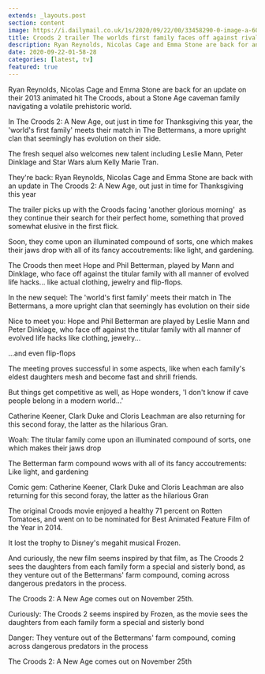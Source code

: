 ```yaml
---
extends: _layouts.post
section: content
image: https://i.dailymail.co.uk/1s/2020/09/22/00/33458290-0-image-a-60_1600730544673.jpg 
title: Croods 2 trailer The worlds first family faces off against rival clan the Bettermans in sequel 
description: Ryan Reynolds, Nicolas Cage and Emma Stone are back for an update on their 2013 animated hit The Croods, about a Stone Age caveman family navigating a volatile prehistoric world. 
date: 2020-09-22-01-58-28 
categories: [latest, tv] 
featured: true 
--- 
```

Ryan Reynolds, Nicolas Cage and Emma Stone are back for an update on their 2013 animated hit The Croods, about a Stone Age caveman family navigating a volatile prehistoric world.

In The Croods 2: A New Age, out just in time for Thanksgiving this year, the 'world's first family' meets their match in The Bettermans, a more upright clan that seemingly has evolution on their side.

The fresh sequel also welcomes new talent including Leslie Mann, Peter Dinklage and Star Wars alum Kelly Marie Tran.

They're back: Ryan Reynolds, Nicolas Cage and Emma Stone are back with an update in The Croods 2: A New Age, out just in time for Thanksgiving this year

The trailer picks up with the Croods facing 'another glorious morning'  as they continue their search for their perfect home, something that proved somewhat elusive in the first flick.   

Soon, they come upon an illuminated compound of sorts, one which makes their jaws drop with all of its fancy accoutrements: like light, and gardening.

The Croods then meet Hope and Phil Betterman, played by Mann and Dinklage, who face off against the titular family with all manner of evolved life hacks... like actual clothing, jewelry and flip-flops. 

In the new sequel: The 'world's first family' meets their match in The Bettermans, a more upright clan that seemingly has evolution on their side

Nice to meet you: Hope and Phil Betterman are played by Leslie Mann and Peter Dinklage, who face off against the titular family with all manner of evolved life hacks like clothing, jewelry...

...and even flip-flops

The meeting proves successful in some aspects, like when each family's eldest daughters mesh and become fast and shrill friends.

But things get competitive as well, as Hope wonders, 'I don't know if cave people belong in a modern world...'

Catherine Keener, Clark Duke and Cloris Leachman are also returning for this second foray, the latter as the hilarious Gran.

Woah: The titular family come upon an illuminated compound of sorts, one which makes their jaws drop 

The Betterman farm compound wows with all of its fancy accoutrements: Like light, and gardening

Comic gem: Catherine Keener, Clark Duke and Cloris Leachman are also returning for this second foray, the latter as the hilarious Gran

The original Croods movie enjoyed a healthy 71 percent on Rotten Tomatoes, and went on to be nominated for Best Animated Feature Film of the Year in 2014.

It lost the trophy to Disney's megahit musical Frozen. 

And curiously, the new film seems inspired by that film, as The Croods 2 sees the daughters from each family form a special and sisterly bond, as they venture out of the Bettermans' farm compound, coming across dangerous predators in the process.

The Croods 2: A New Age comes out on November 25th. 

Curiously: The Croods 2 seems inspired by Frozen, as the movie sees the daughters from each family form a special and sisterly bond

Danger: They venture out of the Bettermans' farm compound, coming across dangerous predators in the process

The Croods 2: A New Age comes out on November 25th

